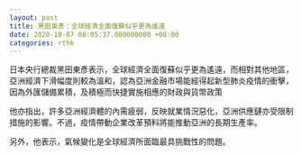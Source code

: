 ```yaml
---
layout: post
title: 黑田東彥：全球經濟全面復蘇似乎更為遙遠
date: 2020-10-07 08:05:37.000000000 +08:00
categories: rthk
---
```


日本央行總裁黑田東彥表示，全球經濟全面復蘇似乎更為遙遠，而相對其他地區，亞洲經濟下滑幅度則較為溫和，認為亞洲金融市場能經得起新型肺炎疫情的衝擊，因為外匯儲備累積，及積極而快捷實施相應的財政與貨幣政策

他亦指出，許多亞洲經濟體的內需疲弱，反映就業情況惡化，亞洲供應鏈亦受限制措施的影響。不過，疫情帶動企業改革預料將能推動亞洲的長期生產率。

另外，他表示，氣候變化是全球經濟所面臨最具挑戰性的問題。

